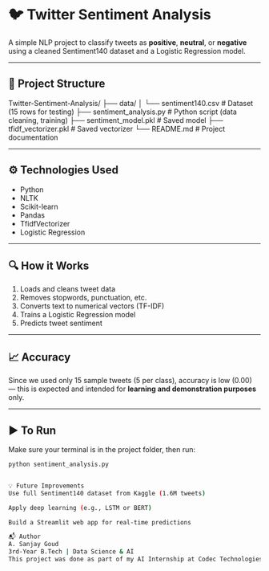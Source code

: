 # 🐦 Twitter Sentiment Analysis

A simple NLP project to classify tweets as **positive**, **neutral**, or **negative** using a cleaned Sentiment140 dataset and a Logistic Regression model.

---

## 📂 Project Structure

Twitter-Sentiment-Analysis/
├── data/
│ └── sentiment140.csv # Dataset (15 rows for testing)
├── sentiment_analysis.py # Python script (data cleaning, training)
├── sentiment_model.pkl # Saved model
├── tfidf_vectorizer.pkl # Saved vectorizer
└── README.md # Project documentation



---

## ⚙️ Technologies Used

- Python
- NLTK
- Scikit-learn
- Pandas
- TfidfVectorizer
- Logistic Regression

---

## 🔍 How it Works

1. Loads and cleans tweet data
2. Removes stopwords, punctuation, etc.
3. Converts text to numerical vectors (TF-IDF)
4. Trains a Logistic Regression model
5. Predicts tweet sentiment

---

## 📈 Accuracy

Since we used only 15 sample tweets (5 per class), accuracy is low (0.00) — this is expected and intended for **learning and demonstration purposes** only.

---

## ▶️ To Run

Make sure your terminal is in the project folder, then run:

```bash
python sentiment_analysis.py


💡 Future Improvements
Use full Sentiment140 dataset from Kaggle (1.6M tweets)

Apply deep learning (e.g., LSTM or BERT)

Build a Streamlit web app for real-time predictions

📬 Author
A. Sanjay Goud
3rd-Year B.Tech | Data Science & AI
This project was done as part of my AI Internship at Codec Technologies